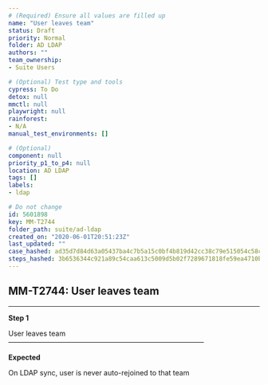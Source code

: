 ```yaml
---
# (Required) Ensure all values are filled up
name: "User leaves team"
status: Draft
priority: Normal
folder: AD LDAP
authors: ""
team_ownership: 
- Suite Users

# (Optional) Test type and tools
cypress: To Do
detox: null
mmctl: null
playwright: null
rainforest: 
- N/A
manual_test_environments: []

# (Optional)
component: null
priority_p1_to_p4: null
location: AD LDAP
tags: []
labels: 
- ldap

# Do not change
id: 5601898
key: MM-T2744
folder_path: suite/ad-ldap
created_on: "2020-06-01T20:51:23Z"
last_updated: ""
case_hashed: ad35d7d84d63a05437ba4c7b5a15c0bf4b819d42cc38c79e515054c58c4ece5d52c83dce3745eca96775b2324ef079dd
steps_hashed: 3b6536344c921a89c54caa613c5009d5b02f7289671818fe59ea4710b8f901ff71682d7dd6474e702dbe929758127eac
---
```


## MM-T2744: User leaves team

---

**Step 1**

User leaves team\
————————————————————————————

**Expected**

On LDAP sync, user is never auto-rejoined to that team
